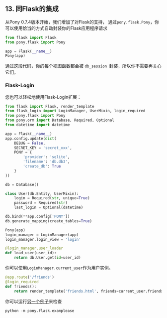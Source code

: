 
## 13. 同Flask的集成

从Pony 0.7.4版本开始，我们增加了对Flask的支持，
通过```pony.flask.Pony```，你可以使用恰当的方式自动封装你的Flask应用程序请求

```py
from flask import Flask
from pony.flask import Pony

app = Flask(__name__)
Pony(app)
```

通过这段代码，你的每个视图函数都会被 ```db_session ```封装，所以你不需要再关心它们。

### Flask-Login

您也可以轻松地使用Flask-Login扩展：

```py
from flask import Flask, render_template
from flask_login import LoginManager, UserMixin, login_required
from pony.flask import Pony
from pony.orm import Database, Required, Optional
from datetime import datetime

app = Flask(__name__)
app.config.update(dict(
    DEBUG = False,
    SECRET_KEY = 'secret_xxx',
    PONY = {
        'provider': 'sqlite',
        'filename': 'db.db3',
        'create_db': True
    }
))

db = Database()

class User(db.Entity, UserMixin):
    login = Required(str, unique=True)
    password = Required(str)
    last_login = Optional(datetime)

db.bind(**app.config['PONY'])
db.generate_mapping(create_tables=True)

Pony(app)
login_manager = LoginManager(app)
login_manager.login_view = 'login'

@login_manager.user_loader
def load_user(user_id):
    return db.User.get(id=user_id)
```

你可以使用```LoginManager.current_user```作为用户实例。

```py
@app.route('/friends')
@login_required
def friends():
    return render_template('friends.html', friends=current_user.friends)
```

你可以运行[另一个例子](https://github.com/ponyorm/pony/tree/orm/pony/flask/example)来检查

```py
python -m pony.flask.examplease
```

